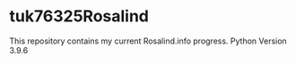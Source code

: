 # tuk76325Rosalind
This repository contains my current Rosalind.info progress. 
Python Version 3.9.6 
